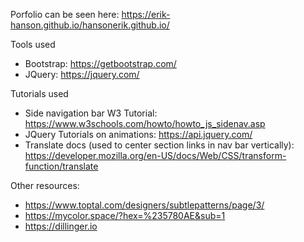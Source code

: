 
Porfolio can be seen here: https://erik-hanson.github.io/hansonerik.github.io/

Tools used

  - Bootstrap: https://getbootstrap.com/
  - JQuery: https://jquery.com/
  
Tutorials used

 - Side navigation bar W3 Tutorial: https://www.w3schools.com/howto/howto_js_sidenav.asp
 - JQuery Tutorials on animations: https://api.jquery.com/
 - Translate docs (used to center section links in nav bar vertically): https://developer.mozilla.org/en-US/docs/Web/CSS/transform-function/translate

Other resources:

 - https://www.toptal.com/designers/subtlepatterns/page/3/
 - https://mycolor.space/?hex=%235780AE&sub=1
 - https://dillinger.io
